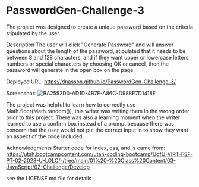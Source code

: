 # PasswordGen-Challenge-3

The project was designed to create a unique password based on the criteria stipulated by the user. 

Description
The user will click "Generate Password" and will answer questions about the length of the password, stipulated that it needs to be between 8 and 128 characters, and if they want upper or lowercase letters, numbers or special characters by choosing OK or cancel, then the password will generate in the open box on the page. 

Deployed URL: https://dnasson.github.io/PasswordGen-Challenge-3/

Screenshot: ![BA2552D0-AD1D-4B7F-A86C-D988E7D1418F](https://user-images.githubusercontent.com/123035338/224854299-25d9c479-b6fc-48db-a7d6-f9ef988a37a8.jpeg)

The project was helpful to learn how to correctly use Math.floor(Math.random()), this writer was writing them in the wrong order prior to this project. There was also a learning moment when the writer learned to use a confirm box instead of a prompt because there was concern that the user would not put the correct input in to show they want an aspect of the code included.

Acknowledgments
Starter code for index, css, and js came from: https://utah.bootcampcontent.com/utah-coding-bootcamp/UofU-VIRT-FSF-PT-02-2023-U-LOLC/-/tree/main/01%20-%20Class%20Content/03-JavaScript/02-Challenge/Develop 

see the LICENSE.md file for details

